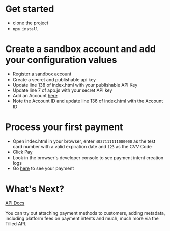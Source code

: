 # Get started

- clone the project
- `npm install`

# Create a sandbox account and add your configuration values

- [Register a sandbox account](https://sandbox-app.tilled.com/register)
- Create a secret and publishable api key
- Update line 138 of index.html with your publishable API Key
- Update line 7 of app.js with your secret API key
- Add an Account [here](https://sandbox-app.tilled.com/connected-accounts)
- Note the Account ID and update line 136 of index.html with the Account ID

# Process your first payment
- Open index.html in your browser, enter `4037111111000000` as the test card number with a valid expiration date and `123` as the CVV Code
- Click Pay
- Look in the browser's developer console to see payment intent creation logs
- Go [here](https://sandbox-app.tilled.com/payments) to see your payment

# What's Next?
[API Docs](api.tilled.com/docs)

You can try out attaching payment methods to customers, adding metadata, including platform fees on payment intents and much, much more via the Tilled API.